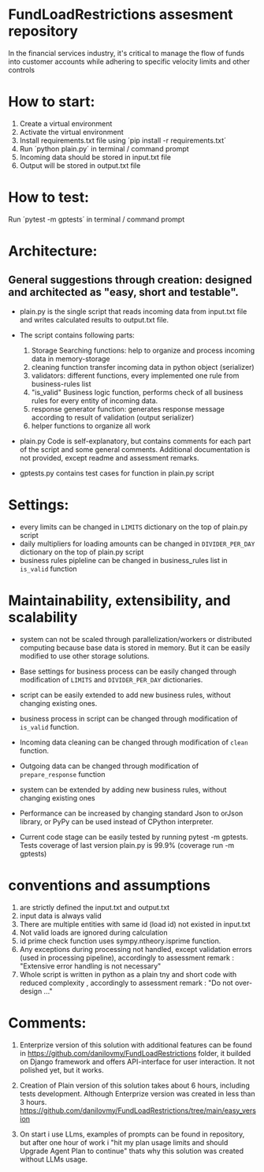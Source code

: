 # FundLoadRestrictions assesment repository
In the financial services industry, it's critical to manage the flow of funds into customer accounts while adhering to specific velocity limits and other controls

# How to start:
1. Create a virtual environment
2. Activate the virtual environment
3. Install requirements.txt file using ´pip install -r requirements.txt´
4. Run ´python plain.py´ in terminal / command prompt
5. Incoming data should be stored in input.txt file
6. Output will be stored in output.txt file

# How to test:
Run ´pytest -m gptests´ in terminal / command prompt

# Architecture:
## General suggestions through creation: designed and architected as "easy, short and testable".
- plain.py is the single script that reads incoming data from input.txt file and writes calculated results to output.txt file.

- The script contains following parts:
    1. Storage Searching functions: help to organize and process incoming data in memory-storage
    2. cleaning function transfer incoming data in python object (serializer)
    3. validators: different functions, every implemented one rule from business-rules list
    4. "is_valid" Business logic function, performs check of all business rules for every entity of incoming data.
    5. response generator function: generates response message according to result of validation (output serializer)
    6. helper functions to organize all work

-  plain.py Code is self-explanatory, but contains comments for each part of the script and some general comments. Additional documentation is not provided, except readme and assessment remarks.

- gptests.py contains test cases for function in plain.py script


# Settings:
- every limits can be changed in `LIMITS` dictionary on the top of plain.py script
- daily multipliers for loading amounts can be changed in `DIVIDER_PER_DAY` dictionary on the top of plain.py script
- business rules pipleline can be changed in business_rules list in `is_valid` function

# Maintainability, extensibility, and scalability
- system can not be scaled through parallelization/workers or distributed computing because base data is stored in memory. But it can be easily modified to use other storage solutions.

- Base settings for business process can be easily changed through modification of `LIMITS` and `DIVIDER_PER_DAY` dictionaries.

- script can be easily extended to add new business rules, without changing existing ones.

- business process in script can be changed through modification of `is_valid` function.
- Incoming data cleaning can be changed through modification of `clean` function.
- Outgoing data can be changed through modification of `prepare_response` function

- system can be extended by adding new business rules, without changing existing ones

- Performance can be increased by changing standard Json to orJson library, or PyPy can be used instead of CPython interpreter.

- Current code stage can be easily tested by running pytest -m gptests. Tests coverage of last version plain.py is 99.9% (coverage run -m gptests)


# conventions and assumptions
1. are strictly defined the input.txt and output.txt
2. input data is always valid
3. There are multiple entities with same id (load id) not existed in input.txt
4. Not valid loads are ignored during calculation
6. id prime check function uses sympy.ntheory.isprime function.
5. Any exceptions during processing not handled, except validation errors (used in processing pipeline), accordingly to assessment remark : "Extensive error handling is not necessary"
7. Whole script is written in python as a plain tny and short code with reduced complexity , accordingly to assessment remark : "Do not over-design ..."

# Comments:
1. Enterprize version of this solution with additional features can be found in https://github.com/danilovmy/FundLoadRestrictions folder, it builded on Django framework and offers API-interface for user interaction. It not polished yet, but it works.

2. Creation of Plain version of this solution takes about 6 hours, including tests development. Although Enterprize version was created in less than 3 hours. https://github.com/danilovmy/FundLoadRestrictions/tree/main/easy_version

3. On start i use LLms, examples of prompts can be found in repository, but after one hour of work i "hit my plan usage limits and should Upgrade Agent Plan to continue" thats why this solution was created without LLMs usage.
